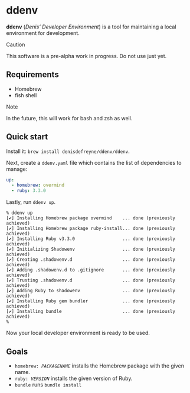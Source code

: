 # ddenv

**ddenv** (*Denis’ Developer Environment*) is a tool for maintaining a local
environment for development.

> [!CAUTION]
> This software is a pre-alpha work in progress. Do not use just yet.

## Requirements

- Homebrew
- fish shell

> [!NOTE]
> In the future, this will work for bash and zsh as well.

## Quick start

Install it: `brew install denisdefreyne/ddenv/ddenv`.

Next, create a `ddenv.yaml` file which contains the list of dependencies to manage:

```yaml
up:
  - homebrew: overmind
  - ruby: 3.3.0
```

Lastly, run `ddenv up`.

```
% ddenv up
[✔] Installing Homebrew package overmind    ... done (previously achieved)
[✔] Installing Homebrew package ruby-install... done (previously achieved)
[✔] Installing Ruby v3.3.0                  ... done (previously achieved)
[✔] Initializing Shadowenv                  ... done (previously achieved)
[✔] Creating .shadowenv.d                   ... done (previously achieved)
[✔] Adding .shadowenv.d to .gitignore       ... done (previously achieved)
[✔] Trusting .shadowenv.d                   ... done (previously achieved)
[✔] Adding Ruby to shadowenv                ... done (previously achieved)
[✔] Installing Ruby gem bundler             ... done (previously achieved)
[✔] Installing bundle                       ... done (previously achieved)
%
```

Now your local developer environment is ready to be used.

## Goals

- <code>homebrew: <var>PACKAGENAME</var></code> installs the Homebrew package with the given name.
- <code>ruby: <var>VERSION</var></code> installs the given version of Ruby.
- <code>bundle</code> runs `bundle install`
